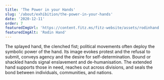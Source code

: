 ```yaml
---
title: 'The Power in your Hands'
slug: '/about/exhibition/the-power-in-your-hands'
date: '2020-12-11'
order: 7
featuredImgUrl: 'https://content.fitz.ms/fitz-website/assets/rodinhand.jpg?key=directus-large-crop&q=50'
featuredImgAlt: 'Rodin Hand'
---
```

The splayed hand, the clenched fist; political movements often deploy the symbolic power of the hand. Its image evokes protest and the refusal to submit, conveys agency and the desire for self-determination. Bound or shackled hands signal enslavement and de-humanisation. The extended hand supports those in need, reaches out across divisions, and seals the bond between individuals, communities, and nations.
